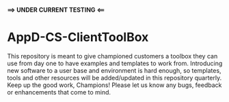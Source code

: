 ******==> UNDER CURRENT TESTING <==******
# AppD-CS-ClientToolBox
This repository is meant to give championed customers a toolbox they can use from day one to have examples and templates to work from. Introducing new software to a user base and environment is hard enough, so templates, tools and other resources will be added/updated in this repository quarterly. Keep up the good work, Champions! Please let us know any bugs, feedback or enhancements that come to mind.
